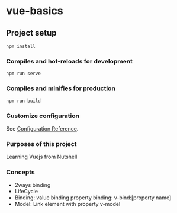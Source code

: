 # vue-basics

## Project setup
```
npm install
```

### Compiles and hot-reloads for development
```
npm run serve
```

### Compiles and minifies for production
```
npm run build
```

### Customize configuration
See [Configuration Reference](https://cli.vuejs.org/config/).


### Purposes of this project
Learning Vuejs from Nutshell

### Concepts
- 2ways binding
- LifeCycle
- Binding:
  value binding
  property binding:
    v-bind:[property name]
- Model: Link element with property
  v-model
  



